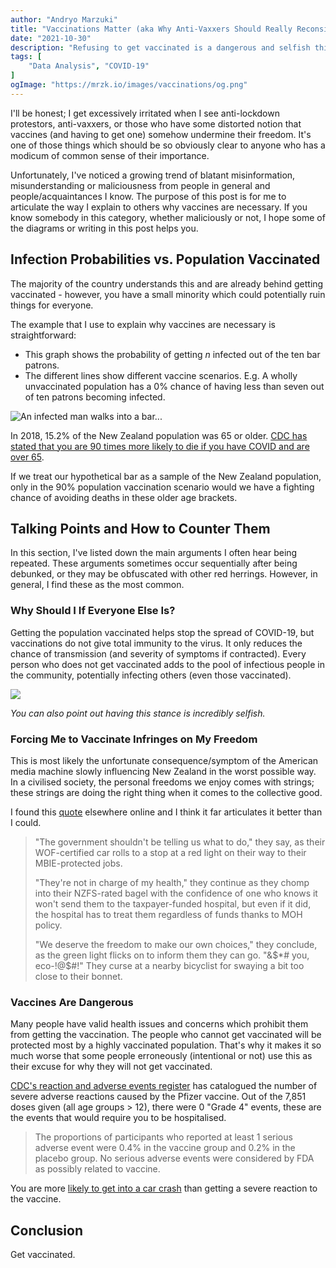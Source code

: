 ```yaml
---
author: "Andryo Marzuki"
title: "Vaccinations Matter (aka Why Anti-Vaxxers Should Really Reconsider)"
date: "2021-10-30"
description: "Refusing to get vaccinated is a dangerous and selfish thing to do. This post articulates my explanation of why vaccines are necessary."
tags: [
    "Data Analysis", "COVID-19"
]
ogImage: "https://mrzk.io/images/vaccinations/og.png"
---
```


I'll be honest; I get excessively irritated when I see anti-lockdown protestors, anti-vaxxers, or those who have some distorted notion that vaccines (and having to get one) somehow undermine their freedom. It's one of those things which should be so obviously clear to anyone who has a modicum of common sense of their importance.

Unfortunately, I've noticed a growing trend of blatant misinformation, misunderstanding or maliciousness from people in general and people/acquaintances I know. The purpose of this post is for me to articulate the way I explain to others why vaccines are necessary. If you know somebody in this category,  whether maliciously or not, I hope some of the diagrams or writing in this post helps you.

## Infection Probabilities vs. Population Vaccinated

The majority of the country understands this and are already behind getting vaccinated - however, you have a small minority which could potentially ruin things for everyone.

The example that I use to explain why vaccines are necessary is straightforward:
* This graph shows the probability of getting *n* infected out of the ten bar patrons.
* The different lines show different vaccine scenarios. E.g. A wholly unvaccinated population has a 0% chance of having less than seven out of ten patrons becoming infected.

![An infected man walks into a bar...](/images/vaccinations/1.png)

In 2018, 15.2% of the New Zealand population was 65 or older. [CDC has stated that you are 90 times more likely to die if you have COVID and are over 65](https://www.cdc.gov/coronavirus/2019-ncov/covid-data/investigations-discovery/hospitalization-death-by-age.html).

If we treat our hypothetical bar as a sample of the New Zealand population, only in the 90% population vaccination scenario would we have a fighting chance of avoiding deaths in these older age brackets.


## Talking Points and How to Counter Them

In this section, I've listed down the main arguments I often hear being repeated. These arguments sometimes occur sequentially after being debunked, or they may be obfuscated with other red herrings. However, in general, I find these as the most common.

### Why Should I If Everyone Else Is?

Getting the population vaccinated helps stop the spread of COVID-19, but vaccinations do not give total immunity to the virus. It only reduces the chance of transmission (and severity of symptoms if contracted). Every person who does not get vaccinated adds to the pool of infectious people in the community, potentially infecting others (even those vaccinated).

![](/images/vaccinations/2.png)

*You can also point out having this stance is incredibly selfish.*

### Forcing Me to Vaccinate Infringes on My Freedom

This is most likely the unfortunate consequence/symptom of the American media machine slowly influencing New Zealand in the worst possible way. In a civilised society, the personal freedoms we enjoy comes with strings; these strings are doing the right thing when it comes to the collective good.

I found this [quote](https://www.reddit.com/r/auckland/comments/qfpdx5/not_getting_the_vaccine_is_the_height_of_arrogance/hi2fboh/) elsewhere online and I think it far articulates it better than I could.

> "The government shouldn't be telling us what to do," they say, as their WOF-certified car rolls to a stop at a red light on their way to their MBIE-protected jobs.
>
> "They're not in charge of my health," they continue as they chomp into their NZFS-rated bagel with the confidence of one who knows it won't send them to the taxpayer-funded hospital, but even if it did, the hospital has to treat them regardless of funds thanks to MOH policy.
>
> "We deserve the freedom to make our own choices," they conclude, as the green light flicks on to inform them they can go. "&$*# you, eco-!@$#!" They curse at a nearby bicyclist for swaying a bit too close to their bonnet.


### Vaccines Are Dangerous

Many people have valid health issues and concerns which prohibit them from getting the vaccination. The people who cannot get vaccinated will be protected most by a highly vaccinated population. That's why it makes it so much worse that some people erroneously (intentional or not) use this as their excuse for why they will not get vaccinated.

[CDC's reaction and adverse events register](https://www.cdc.gov/vaccines/covid-19/info-by-product/pfizer/reactogenicity.html) has catalogued the number of severe adverse reactions caused by the Pfizer vaccine. Out of the 7,851 doses given (all age groups > 12), there were 0 "Grade 4" events, these are the events that would require you to be hospitalised.

> The proportions of participants who reported at least 1 serious adverse event were 0.4% in the vaccine group and 0.2% in the placebo group. No serious adverse events were considered by FDA as possibly related to vaccine.

You are more [likely to get into a car crash](https://www.stuff.co.nz/national/300278929/more-than-20-drivers-aged-100-are-still-on-kiwi-roads-as-ageing-population-prompts-plea-for-caution) than getting a severe reaction to the vaccine.


## Conclusion

Get vaccinated.